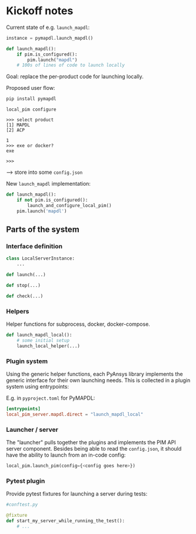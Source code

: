 # Kickoff notes

Current state of e.g. `launch_mapdl`:
```python
instance = pymapdl.launch_mapdl()

def launch_mapdl():
    if pim.is_configured():
        pim.launch("mapdl")
    # 100s of lines of code to launch locally
```

Goal: replace the per-product code for launching locally.

Proposed user flow:

```bash
pip install pymapdl
```

```
local_pim configure

>>> select product
[1] MAPDL
[2] ACP

1
>>> exe or docker?
exe

>>>
```

--> store into some `config.json`

New `launch_mapdl` implementation:

```python
def launch_mapdl():
    if not pim.is_configured():
        launch_and_configure_local_pim()
    pim.launch('mapdl')
```

## Parts of the system

### Interface definition
```python
class LocalServerInstance:
    ...

def launch(...)

def stop(...)

def check(...)
```

### Helpers

Helper functions for subprocess, docker, docker-compose.

```python
def launch_mapdl_local():
    # some initial setup
    launch_local_helper(...)
```

### Plugin system

Using the generic helper functions, each PyAnsys library implements the generic interface for their own launching needs. This is collected in a plugin system using entrypoints:

E.g. in `pyproject.toml` for PyMAPDL:
```pyproject.toml
[entrypoints]
local_pim_server.mapdl.direct = "launch_mapdl_local"
```

### Launcher / server

The "launcher" pulls together the plugins and implements the PIM API server component. Besides being able to read the `config.json`, it should have the ability to launch from an in-code config:

```python
local_pim.launch_pim(config={<config goes here>})
```

### Pytest plugin

Provide pytest fixtures for launching a server during tests:

```python
#conftest.py

@fixture
def start_my_server_while_running_the_test():
    # ...
```
